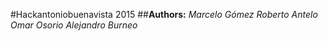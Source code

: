 #Hackantoniobuenavista 2015
##**Authors:**
*Marcelo Gómez*
*Roberto Antelo*
*Omar Osorio*
*Alejandro Burneo*
